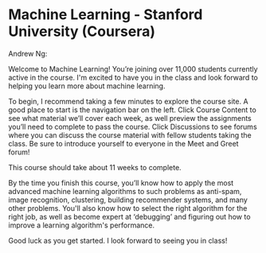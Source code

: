 # Machine Learning - Stanford University (Coursera)

Andrew Ng:

Welcome to Machine Learning! You’re joining over 11,000 students currently active in the course. I'm excited to have you in the class and look forward to helping you learn more about machine learning.

To begin, I recommend taking a few minutes to explore the course site. A good place to start is the navigation bar on the left. Click Course Content to see what material we’ll cover each week, as well preview the assignments you’ll need to complete to pass the course. Click Discussions to see forums where you can discuss the course material with fellow students taking the class. Be sure to introduce yourself to everyone in the Meet and Greet forum!

This course should take about 11 weeks to complete.

By the time you finish this course, you’ll know how to apply the most advanced machine learning algorithms to such problems as anti-spam, image recognition, clustering, building recommender systems, and many other problems. You'll also know how to select the right algorithm for the right job, as well as become expert at ‘debugging’ and figuring out how to improve a learning algorithm's performance.

Good luck as you get started. I look forward to seeing you in class!
